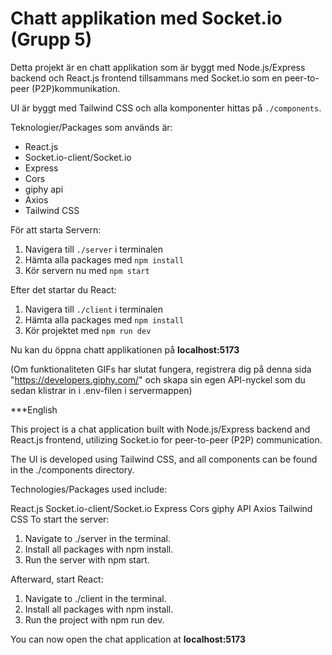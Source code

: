 # Chatt applikation med Socket.io (Grupp 5)

Detta projekt är en chatt applikation som är byggt med Node.js/Express backend och React.js frontend tillsammans med Socket.io som en peer-to-peer (P2P)kommunikation.

UI är byggt med Tailwind CSS och alla komponenter hittas på `./components`.

Teknologier/Packages som används är:

- React.js
- Socket.io-client/Socket.io
- Express
- Cors
- giphy api
- Axios
- Tailwind CSS

För att starta Servern:

1. Navigera till `./server` i terminalen
2. Hämta alla packages med `npm install`
3. Kör servern nu med `npm start`

Efter det startar du React:

1. Navigera till `./client` i terminalen
2. Hämta alla packages med `npm install`
3. Kör projektet med `npm run dev`

Nu kan du öppna chatt applikationen på
**localhost:5173**

(Om funktionaliteten GIFs har slutat fungera, registrera dig på denna sida "https://developers.giphy.com/" och skapa sin egen API-nyckel som du sedan klistrar in i .env-filen i servermappen)

***English

This project is a chat application built with Node.js/Express backend and React.js frontend, utilizing Socket.io for peer-to-peer (P2P) communication.

The UI is developed using Tailwind CSS, and all components can be found in the ./components directory.

Technologies/Packages used include:

React.js
Socket.io-client/Socket.io
Express
Cors
giphy API
Axios
Tailwind CSS
To start the server:

1. Navigate to ./server in the terminal.
2. Install all packages with npm install.
3. Run the server with npm start.

Afterward, start React:

1. Navigate to ./client in the terminal.
2. Install all packages with npm install.
3. Run the project with npm run dev.

You can now open the chat application at
**localhost:5173**

